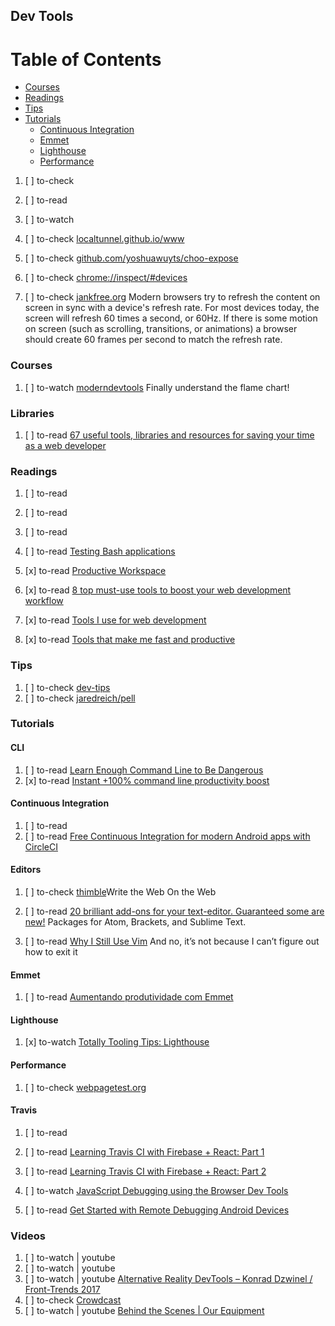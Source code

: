 ## Dev Tools

# Table of Contents
<!-- MarkdownTOC depth=4 -->
  - [Courses](#courses)
  - [Readings](#readings)
  - [Tips](#tips)
  - [Tutorials](#tutorials)
    - [Continuous Integration](#continuous-integration)
    - [Emmet](#emmet)
    - [Lighthouse](#lighthouse)
    - [Performance](#performance)
<!-- /MarkdownTOC -->

  1. [ ] to-check []()
  1. [ ] to-read []()
  1. [ ] to-watch []()

  1. [ ] to-check [localtunnel.github.io/www](https://localtunnel.github.io/www/)
  1. [ ] to-check [github.com/yoshuawuyts/choo-expose](https://github.com/yoshuawuyts/choo-expose)

  1. [ ] to-check [chrome://inspect/#devices](chrome://inspect/#devices)

  1. [ ] to-check [jankfree.org](http://jankfree.org/) Modern browsers try to refresh the content on screen in sync with a device's refresh rate. For most devices today, the screen will refresh 60 times a second, or 60Hz. If there is some motion on screen (such as scrolling, transitions, or animations) a browser should create 60 frames per second to match the refresh rate.

### Courses

  1. [ ] to-watch [moderndevtools](https://moderndevtools.com/) Finally understand the flame chart!

### Libraries

  1. [ ] to-read [67 useful tools, libraries and resources for saving your time as a web developer](https://hackernoon.com/67-useful-tools-libraries-and-resources-for-saving-your-time-as-a-web-developer-7d3fb8667030)

### Readings

  1. [ ] to-read []()
  1. [ ] to-read []()
  1. [ ] to-read []()
  1. [ ] to-read [Testing Bash applications](https://medium.com/wemake-services/testing-bash-applications-85512e7fe2de)
  1. [x] to-read [Productive Workspace](https://medium.com/@sagarrakshe2/productive-workspace-34444612636f)

  1. [x] to-read [8 top must-use tools to boost your web development workflow](https://hackernoon.com/8-top-must-use-tools-to-boost-your-web-development-workflow-de44018a7b98)
  1. [x] to-read [Tools I use for web development](https://dev.to/gokulkrishh/tools-i-use-for-web-development)
  1. [x] to-read [Tools that make me fast and productive](https://dev.to/chinchang/tools-that-make-me-fast-and-productive)

### Tips

  1. [ ] to-check [dev-tips](https://umaar.com/dev-tips/)
  1. [ ] to-check [jaredreich/pell](https://github.com/jaredreich/pell)

### Tutorials

#### CLI

  1. [ ] to-read [Learn Enough Command Line to Be Dangerous](https://www.learnenough.com/command-line-tutorial)
  1. [x] to-read [Instant +100% command line productivity boost](https://dev.to/sobolevn/instant-100-command-line-productivity-boost)

#### Continuous Integration

  1. [ ] to-read []()
  1. [ ] to-read [Free Continuous Integration for modern Android apps with CircleCI](https://tips.seebrock3r.me/free-continuous-integration-for-modern-android-apps-with-circleci-940e33451c83)

#### Editors

  1. [ ] to-check [thimble](https://thimble.mozilla.org/en-US/)Write the Web On the Web

  1. [ ] to-read [20 brilliant add-ons for your text-editor. Guaranteed some are new!](https://medium.com/career-change-coder/27-brilliant-add-ons-for-your-text-editor-guaranteed-some-are-new-17dec280666f) Packages for Atom, Brackets, and Sublime Text.
  1. [ ] to-read [Why I Still Use Vim](https://medium.freecodecamp.org/why-i-still-use-vim-67afd76b4db6) And no, it’s not because I can’t figure out how to exit it

#### Emmet

  1. [ ] to-read [Aumentando produtividade com Emmet](https://medium.com/trainingcenter/aumentando-produtividade-com-emmet-fbf33ff1c17c)

#### Lighthouse

  1. [x] to-watch [Totally Tooling Tips: Lighthouse](https://www.youtube.com/watch?v=d98CAgQNeaM)

#### Performance

  1. [ ] to-check [webpagetest.org](https://www.webpagetest.org/)

#### Travis

  1. [ ] to-read []()
  1. [ ] to-read [Learning Travis CI with Firebase + React: Part 1](https://codeburst.io/learning-travis-ci-with-firebase-react-part-1-988e3788c097)
  1. [ ] to-read [Learning Travis CI with Firebase + React: Part 2](https://codeburst.io/learning-travis-ci-with-firebase-react-part-2-28a131913e28)


  1. [ ] to-watch [JavaScript Debugging using the Browser Dev Tools](http://ericlathrop.com/2016/08/javascript-debugging-using-browser-dev-tools/)
  1. [ ] to-read [Get Started with Remote Debugging Android Devices](https://developers.google.com/web/tools/chrome-devtools/remote-debugging/)

### Videos

  1. [ ] to-watch | youtube []()
  1. [ ] to-watch | youtube []()
  1. [ ] to-watch | youtube [Alternative Reality DevTools – Konrad Dzwinel / Front-Trends 2017](https://www.youtube.com/watch?v=dLRgZnNSQCM)
  1. [ ] to-check [Crowdcast](https://www.crowdcast.io/)
  1. [ ] to-watch | youtube [Behind the Scenes | Our Equipment](https://www.youtube.com/watch?v=LoqvkwtLBR8)
